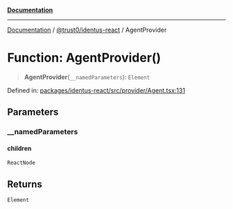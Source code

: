 [**Documentation**](../../../README.md)

***

[Documentation](../../../README.md) / [@trust0/identus-react](../README.md) / AgentProvider

# Function: AgentProvider()

> **AgentProvider**(`__namedParameters`): `Element`

Defined in: [packages/identus-react/src/provider/Agent.tsx:131](https://github.com/trust0-project/identus/blob/2b13c843151e57332dc3754476ad09bb3156ecfa/packages/identus-react/src/provider/Agent.tsx#L131)

## Parameters

### \_\_namedParameters

#### children

`ReactNode`

## Returns

`Element`
